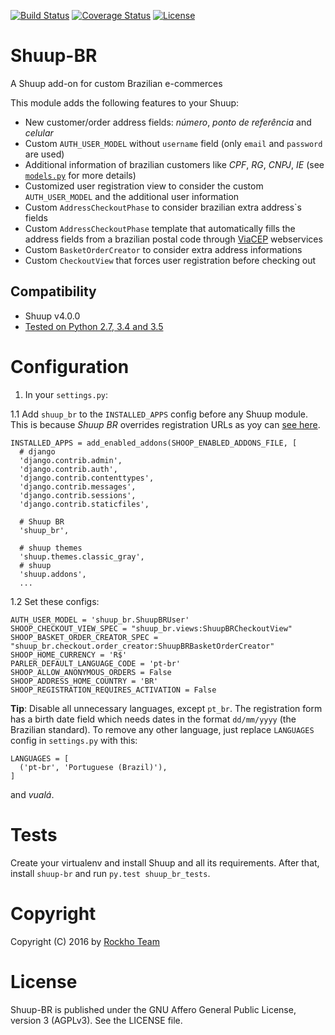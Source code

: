 [![Build Status](https://travis-ci.org/rockho-team/shuup-br.svg?branch=master)](https://travis-ci.org/rockho-team/shuup-br)
[![Coverage Status](https://coveralls.io/repos/github/rockho-team/shuup-br/badge.svg?branch=master)](https://coveralls.io/github/rockho-team/shuup-br?branch=master)
[![License](https://img.shields.io/badge/license-AGPLv3-blue.svg)](LICENSE)

Shuup-BR
========

A Shuup add-on for custom Brazilian e-commerces

This module adds the following features to your Shuup:

* New customer/order address fields: *número*, *ponto de referência* and *celular*
* Custom `AUTH_USER_MODEL` without `username` field (only `email` and `password` are used)
* Additional information of brazilian customers like *CPF*, *RG*, *CNPJ*, *IE* (see [`models.py`](shuup_br/models.py) for more details)
* Customized user registration view to consider the custom `AUTH_USER_MODEL` and the additional user information
* Custom `AddressCheckoutPhase` to consider brazilian extra address`s fields
* Custom `AddressCheckoutPhase` template that automatically fills the address fields from a brazilian postal code through [ViaCEP](http://viacep.com.br) webservices
* Custom `BasketOrderCreator` to consider extra address informations
* Custom `CheckoutView` that forces user registration before checking out

## Compatibility
* Shuup v4.0.0
* [Tested on Python 2.7, 3.4 and 3.5](https://travis-ci.org/rockho-team/shuup-br)


Configuration
=============

1. In your `settings.py`:

  1.1 Add `shuup_br` to the `INSTALLED_APPS` config before any Shuup module.
  This is because *Shuup BR* overrides registration URLs as yoy can [see here](shuup_br/urls.py).

  ```
  INSTALLED_APPS = add_enabled_addons(SHOOP_ENABLED_ADDONS_FILE, [
    # django
    'django.contrib.admin',
    'django.contrib.auth',
    'django.contrib.contenttypes',
    'django.contrib.messages',
    'django.contrib.sessions',
    'django.contrib.staticfiles',
    
    # Shuup BR
    'shuup_br',
    
    # shuup themes
    'shuup.themes.classic_gray',
    # shuup
    'shuup.addons',
    ...
  ```

  1.2 Set these configs:

  ```
  AUTH_USER_MODEL = 'shuup_br.ShuupBRUser'
  SHOOP_CHECKOUT_VIEW_SPEC = "shuup_br.views:ShuupBRCheckoutView"
  SHOOP_BASKET_ORDER_CREATOR_SPEC = "shuup_br.checkout.order_creator:ShuupBRBasketOrderCreator"
  SHOOP_HOME_CURRENCY = 'R$'
  PARLER_DEFAULT_LANGUAGE_CODE = 'pt-br'
  SHOOP_ALLOW_ANONYMOUS_ORDERS = False
  SHOOP_ADDRESS_HOME_COUNTRY = 'BR'
  SHOOP_REGISTRATION_REQUIRES_ACTIVATION = False
  ```

  **Tip**: Disable all unnecessary languages, except `pt_br`.
  The registration form has a birth date field which needs
  dates in the format `dd/mm/yyyy` (the Brazilian standard). To remove any other language,
  just replace `LANGUAGES` config in `settings.py` with this:
  ```
  LANGUAGES = [
    ('pt-br', 'Portuguese (Brazil)'),
  ]
  ```
  and *vualá*.

Tests
=====

Create your virtualenv and install Shuup and all its requirements. After that,
install `shuup-br` and run `py.test shuup_br_tests`.

Copyright
=========
Copyright (C) 2016 by [Rockho Team](https://github.com/rockho-team)

License
=======
Shuup-BR is published under the GNU Affero General Public License,
version 3 (AGPLv3). See the LICENSE file.
